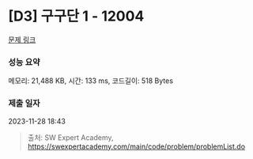 # [D3] 구구단 1 - 12004 

[문제 링크](https://swexpertacademy.com/main/code/problem/problemDetail.do?contestProbId=AXkcWgFa8sADFAS8) 

### 성능 요약

메모리: 21,488 KB, 시간: 133 ms, 코드길이: 518 Bytes

### 제출 일자

2023-11-28 18:43



> 출처: SW Expert Academy, https://swexpertacademy.com/main/code/problem/problemList.do